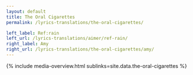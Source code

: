 ```yaml
---
layout: default
title: The Oral Cigarettes
permalink: /lyrics-translations/the-oral-cigarettes/

left_label: Ref:rain
left_url: /lyrics-translations/aimer/ref-rain/
right_label: Amy
right_url: /lyrics-translations/the-oral-cigarettes/amy/
---
```


<!-- !PAGE CONTENT! -->
{% include media-overview.html sublinks=site.data.the-oral-cigarettes %}